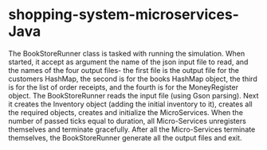 # shopping-system-microservices-Java
The BookStoreRunner class is tasked with running the simulation. When started, it accept as
argument the name of the json input file to read, and the names of the four output
files- the first file is the output file for the customers HashMap, the second is for the books HashMap
object, the third is for the list of order receipts, and the fourth is for the MoneyRegister object.
The BookStoreRunner reads the input file (using Gson parsing). Next it creates the Inventory
object (adding the initial inventory to it), creates all the required objects, creates and initialize the MicroServices. When the number of passed ticks equal to duration, all Micro-Services unregisters
themselves and terminate gracefully. After all the Micro-Services terminate themselves, the
BookStoreRunner generate all the output files and exit.

